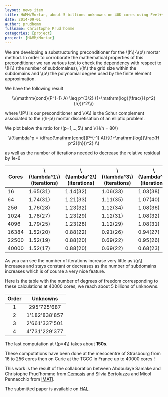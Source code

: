 ```yaml
---
layout: news_item
title: HAMM/Mortar, about 5 billions unknowns on 40K cores using Feel++
date: 2014-09-01
author: prudhomm
fullname: Christophe Prud'homme
categories: [project]
project: [HAMM/Mortar]
---
```


We are developing a substructuring preconditioner for the
\\(h\\)-\\(p\\) mortar method. In order to corroborate the
mathematical properties of this preconditioner we ran various test to
check the dependency with respect to \\(H\\) (the number of
subdomaines), \\(h\\) the grid size within the subdomains and \\(p\\)
the polynomial degree used by the finite element approximation.

We have the following result

<center>\\(\mathrm{cond}(P^{-1} A) \leq p^{3/2} (1+\mathrm{log}(\frac{H p^2}{h}))^2\\\)</center>

where \\(P\\) is our preconditioner and \\(A\\) is the Schur
complement associated to the \\(h-p\\) mortar discretisation of an
elliptic problem.

We plot below the ratio for  \\(p=1,...,5\\) and \\(H/h = 80\\)

<center>\\(\lambda^p = \dfrac{\mathrm{cond}(P^{-1} A)}{(1+\mathrm{log}(\frac{H p^2}{h}))^2} \\)</center>

as well as the number of iterations needed to decrease the relative residual by 1e-6


 Cores          |\\(\lambda^1\\)(iterations) |\\(\lambda^2\\)(iterations)    |\\(\lambda^3\\)(iterations)  |\\(\lambda^4\\)(iterations)   |\\(\lambda^5\\)(iterations)
----------------|----------------------------|-------------------------------|-----------------------------|------------------------------|----------------------------------
 16             |1.65(31)                    |1.14(32)                       |1.06(33)                     |1.03(38)                      |1.02(39)
 64             |1.74(31)                    |1.21(33)                       |1.11(35)                     |1.07(40)                      |1.07(42)
 256            |1.76(28)                    |1.23(32)                       |1.12(34)                     |1.08(36)                      |1.06(40)
 1024           |1.78(27)                    |1.23(29)                       |1.12(31)                     |1.08(32)                      |1.06(34)
 4096           |1.79(25)                    |1.23(28)                       |1.12(29)                     |1.08(31)                      |1.06(31)
 16384          |1.52(20)                    |0.88(22)                       |0.91(26)                     |0.94(27)                      |0.96(28)
 22500          |1.52(19)                    |0.88(20)                       |0.69(22)                     |0.95(26)                      |0.99(27)
 40000          |1.52(17)                    |0.88(20)                       |0.69(22)                     |0.68(23)                      |(N/A)(N/A)

As you can see the number of iterations increase very little as
\\(p\\) increases and stays constant or decreases as the number of
subdomains increases which is of course a very nice feature.

Here is the table with the number of degrees of freedom corresponding
to these calculations at 40000 cores, we reach about 5 billions of
unknowns.

Order | Unknowns
:----:|:--------:
1 | 295'725'687
2 | 1'182'838'857
3 | 2'661'337'501
4 | 4'731'229'377

The last computation at \\(p=4\\) takes about **150s**.

These computations have been done at the mesocentre of Strasbourg from 16 to 256 cores then on Curie at the TGCC in France up to 40000 cores !

This work is the result of the collaboration between Abdoulaye Samake and Christophe Prud'homme from [Cemosis](http://www.cemosis.fr) and Silvia Bertoluzza and Micol Pennacchio from [IMATI](http://www.imati.cnr.it).

The submitted paper is available on [HAL](https://hal.archives-ouvertes.fr/hal-01066606v1).
